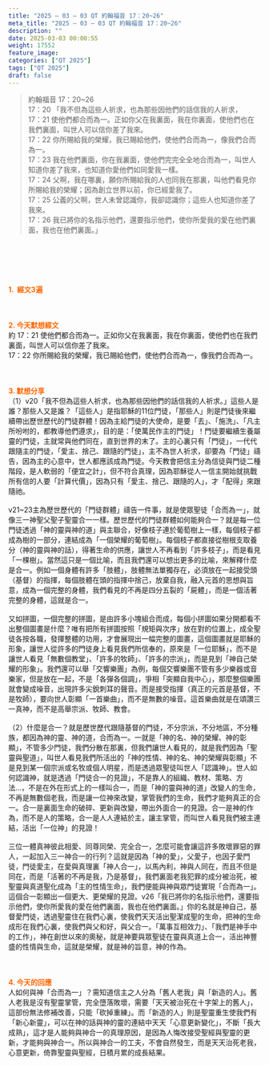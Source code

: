 ```yaml
---
title: "2025 – 03 – 03 QT 約翰福音 17：20~26"
meta_title: "2025 – 03 – 03 QT 約翰福音 17：20~26"
description: ""
date: 2025-03-03 00:00:55
weight: 17552
feature_image: 
categories: ["QT 2025"]
tags: ["QT 2025"]
draft: false
---
```


<blockquote>約翰福音 17：20~26<br />
17：20 「我不但為這些人祈求，也為那些因他們的話信我的人祈求，<br />
17：21 使他們都合而為一。正如你父在我裏面，我在你裏面，使他們也在我們裏面，叫世人可以信你差了我來。<br />
17：22 你所賜給我的榮耀，我已賜給他們，使他們合而為一，像我們合而為一。<br />
17：23 我在他們裏面，你在我裏面，使他們完完全全地合而為一，叫世人知道你差了我來，也知道你愛他們如同愛我一樣。<br />
17：24 父啊，我在哪裏，願你所賜給我的人也同我在那裏，叫他們看見你所賜給我的榮耀；因為創立世界以前，你已經愛我了。<br />
17：25 公義的父啊，世人未曾認識你，我卻認識你；這些人也知道你差了我來。<br />
17：26 我已將你的名指示他們，還要指示他們，使你所愛我的愛在他們裏面，我也在他們裏面。」</blockquote><br />
&nbsp;<br />
<br />
&nbsp;<br />
<br />
<span style="color: #ff6600;" data-darkreader-inline-color=""><strong>1.  經文3遍</strong></span><br />
<br />
&nbsp;<br />
<br />
<span style="color: #ff6600;" data-darkreader-inline-color=""><strong>2. 今天默想經文<br />
</strong></span>約 17：21 使他們都合而為一。正如你父在我裏面，我在你裏面，使他們也在我們裏面，叫世人可以信你差了我來。<br />
17：22 你所賜給我的榮耀，我已賜給他們，使他們合而為一，像我們合而為一。<br />
<br />
&nbsp;<br />
<br />
<strong><span style="color: #ff6600;" data-darkreader-inline-color="">3. 默想分享<br />
</span></strong>（1）v20「我不但為這些人祈求，也為那些因他們的話信我的人祈求。」這些人是誰？那些人又是誰？「這些人」是指耶穌的11位門徒，「那些人」則是門徒後來繼續帶出歷世歷代的門徒群體！因為主給門徒的大使命，是要「去」、「施洗」、「凡主所吩咐的，都教導他們遵求」，目的是：「使萬民作主的門徒」！門徒要繼續生養屬靈的門徒，主就常與他們同在，直到世界的末了。主的心裏只有「門徒」，一代代跟隨主的門徒，「愛主、捨己、跟隨的門徒」，主不為世人祈求，卻要為「門徒」禱告，因為主的心意中，世人都應該成為門徒。今天教會把信主分為信徒與門徒二種階段，是人軟弱的「便宜之計」，但不符合真理，因為耶穌從人一信主開始就挑戰所有信的人要「計算代價」，因為只有「愛主、捨己、跟隨的人」，才「配得」來跟隨祂。<br />
<br />
v21~23主為歷世歷代的「門徒群體」禱告一件事，就是使眾聖徒「合而為一」，就像三一神聖父聖子聖靈合一一樣。歷世歷代的門徒群體如何能夠合一？就是每一位門徒透過「神的靈與神的道」與主聯合，好像枝子連於葡萄樹上一樣，每個枝子都成為樹的一部分，連結成為「一個榮耀的葡萄樹」。每個枝子都直接從樹根支取養分（神的靈與神的話），得著生命的供應，讓世人不再看到「許多枝子」，而是看見「一棵樹」。當然這只是一個比喻，而且我們還可以想出更多的比喻，來解釋什麼是合一。例如一個身體有許多「肢體」，肢體無法單獨存在，必須放在一起接受頭（基督）的指揮，每個肢體在頭的指揮中捨己，放棄自我，融入元首的思想與旨意，成為一個完整的身體，我們看見的不再是四分五裂的「屍體」，而是一個活著完整的身體，這就是合一。<br />
<br />
又如拼圖，一個完整的拼圖，是由許多小塊組合而成，每個小拼圖如果分開都看不出整個圖畫是什麼？唯有把所有拼圖按照「規矩與次序」放在對的位置上，成全聖徒各按各職，發揮整體的功用，才會展現出一幅完整的圖畫，這個圖畫就是耶穌的形象，讓世人從許多的門徒身上看見我們所信奉的，原來是「一位耶穌」，而不是讓世人看見「無數個教堂」、「許多的牧師」、「許多的宗派」，而是見到「神自己榮耀的形象」。我們還可以舉「交響樂團」為例，每個交響樂團不管有多少樂器或音樂家，但是放在一起，不是「各彈各個調」，爭相「突顯自我中心」，那麼整個樂團就會變成噪音，出現許多尖銳刺耳的聲音。而是接受指揮（真正的元首是基督，不是牧師），要向世人彰顯「一首樂曲」，而不是無數的噪音。這首樂曲就是在頌讚三一真神，而不是高舉宗派、牧師、教會。<br />
<br />
（2）什麼是合一？就是歷世歷代跟隨基督的門徒，不分宗派，不分地區，不分種族，都因為神的靈、神的道，合而為一。一就是「神的名、神的榮耀、神的彰顯」，不管多少門徒，我們分散在那裏，但我們讓世人看見的，就是我們因為「聖靈與聖道」，叫世人看見我們所活出的「神的性情、神的名、神的榮耀與彰顯」不是見到某一個宗派或名牧或個人明星，而是透過眾聖徒叫世人「認識神」。世人如何認識神，就是透過「門徒合一的見證」，不是靠人的組織、教材、策略、方法…，不是在外在形式上的一樣叫合一，而是「神的靈與神的道」改變人的生命，不再是無數個老我，而是讓一位神來改變，掌管我們的生命，我們才能夠真正的合一。合一是裏面生命的破碎、更新與改變，帶出外面合一的見證。合一是神的作為，而不是人的策略，合一是人人連結於主，讓主掌管，而叫世人看見我們被主連結，活出「一位神」的見證！<br />
<br />
三位一體真神彼此相愛、同尊同榮、完全合一，怎麼可能會讓這許多敗壞罪惡的罪人，一起加入三一神合一的行列？這就是因為「神的愛」，父愛子，也因子愛門徒，門徒愛主，在愛與真理裏「神人合一」，以馬內利，神與人同在，而且不但是同在，而是「活著的不再是我，乃是基督」，我們裏面老我犯罪的成分被治死，被聖靈與真道聖化成為「主的性情生命」，我們便能與神與眾門徒實現「合而為一」。這個合一彰顯出一個更大、更榮耀的見證。v26「我已將你的名指示他們，還要指示他們，使你所愛我的愛在他們裏面，我也在他們裏面。」你的名就是神自己，基督愛門徒，透過聖靈住在我們心裏，使我們天天活出聖潔成聖的生命，把神的生命成形在我們心裏，使我們與父和好，與父合一。「萬事互相效力」、「我們是神手中的工作」，神在創世以來的奧秘，就是神要與眾聖徒在靈與真道上合一，活出神豐盛的性情與生命，這就是榮耀，就是神的旨意，神的作為。<br />
<br />
&nbsp;<br />
<br />
<strong style="font-size: inherit;"><span style="color: #ff6600;" data-darkreader-inline-color="">4. 今天的回應<br />
</span></strong>人如何與神「合而為一」？需知道信主之人分為「舊人老我」與「新造的人」。舊人老我是沒有聖靈掌管，完全墮落敗壞，需要「天天被治死在十字架上的舊人」，這部份無法修補改善，只能「砍掉重練」。而「新造的人」則是聖靈重生使我們有「新心新靈」，可以在神的話與神的靈的連結中天天「心意更新變化」，不斷「長大成熟」，這才是人能夠與神合一的真理原因，是因為人悔改接受聖經與聖靈的更新，才能夠與神合一。所以與神合一的工夫，不會自然發生，而是天天治死老我，心意更新，倚靠聖靈與聖經，日積月累的成長結果。<br />
<br />
&nbsp;
        